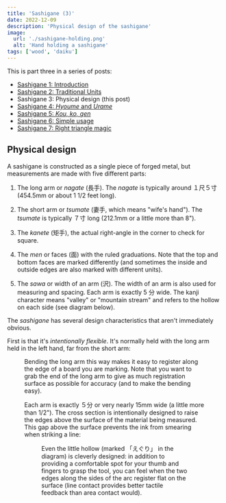 ```yaml
---
title: 'Sashigane (3)'
date: 2022-12-09
description: 'Physical design of the sashigane'
image:
  url: './sashigane-holding.png'
  alt: 'Hand holding a sashigane'
tags: ['wood', 'daiku']
---
```


<script>
   import Kanji from "$lib/components/Kanji.svelte";
   import Figure from "$lib/components/Figure.svelte";

   import sashiHold from "./sashigane-holding.png";
   import sashiCross from "./sashigane-cross-section.jpeg";
</script>

This is part three in a series of posts:

- [Sashigane 1: Introduction](/posts/sashigane-1)
- [Sashigane 2: Traditional Units](/posts/sashigane-2)
- Sashigane 3: Physical design (this post)
- [Sashigane 4: _Hyoume_ and _Urame_](/posts/sashigane-4)
- [Sashigane 5: _Kou,_ _ko,_ _gen_](/posts/sashigane-5)
- [Sashigane 6: Simple usage](/posts/sashigane-6)
- [Sashigane 7: Right triangle magic](/posts/sashigane-7)

## Physical design

A sashigane is constructed as a single piece of forged metal, but measurements
are made with five different parts:

1. The long arm or _nagate_ (<Kanji client:load furigana="ながて"
   romaji="nagate">長手</Kanji>). The _nagate_ is typically around １尺５寸
   (454.5mm or about 1 1/2 feet long).

2. The short arm or _tsumate_ (<Kanji client:load furigana="つまて"
   romaji="tsumate">妻手</Kanji>, which means "wife's hand"). The _tsumate_ is typically
   ７寸 long (212.1mm or a little more than 8").

3. The _kanete_ (<Kanji client:load furigana="かねて" romaji="kanete">矩手</Kanji>),
   the actual right-angle in the corner to check for square.

4. The _men_ or faces (<Kanji client:load furigana="めん" romaji="men">面</Kanji>)
   with the ruled graduations. Note that the top and bottom faces are marked
   differently (and sometimes the inside and outside edges are also marked with
   different units).

5. The _sawa_ or width of an arm (<Kanji client:load furigana="さわ"
   romaji="sawa">沢</Kanji>). The width of an arm is also used for
   measuring and spacing. Each arm is exactly 5 分 wide. The kanji character
   means "valley" or "mountain stream" and refers to the hollow on each side
   (see diagram below).

The _sashigane_ has several design characteristics that aren't immediately
obvious.

First is that it's _intentionally flexible_. It's normally held with the long
arm held in the left hand, far from the short arm:

<Figure src={sashiHold} caption="Holding the sashigane" />

Bending the long arm this way makes it easy to register along the edge of a
board you are marking. Note that you want to grab the end of the long arm to
give as much registration surface as possible for accuracy (and to make the
bending easy).

Each arm is exactly ５分 or very nearly 15mm wide (a little more than 1/2"). The
cross section is intentionally designed to raise the edges above the surface
of the material being measured. This gap above the surface prevents the ink from
smearing when striking a line:

<Figure src={sashiCross} caption="Sashigane cross-section" />

Even the little hollow (marked 「えぐり」 in the diagram) is cleverly
designed: in addition to providing a comfortable spot for your thumb and fingers
to grasp the tool, you can feel when the two edges along the sides of the
arc register flat on the surface (line contact provides better tactile feedback than area
contact would).
